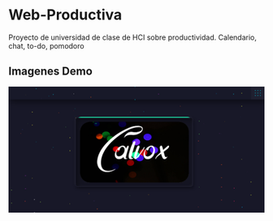 # Web-Productiva
Proyecto de universidad  de clase de HCI sobre productividad. Calendario, chat, to-do, pomodoro

## Imagenes Demo
![alt text](https://github.com/CristopherBarrios/Web-Productiva/blob/master/screens/image%20(10).png "final")
